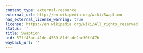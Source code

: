 ```yaml
---
content_type: external-resource
external_url: http://en.wikipedia.org/wiki/Swaption
has_external_license_warning: true
license: https://en.wikipedia.org/wiki/All_rights_reserved
status: ''
title: Swaption
uid: 57ff43ac-41de-4569-81df-de2ac30ff47b
wayback_url: ''
---
```

